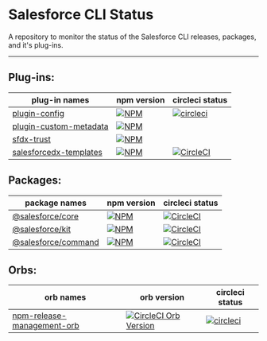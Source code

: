 # Salesforce CLI Status
A repository to monitor the status of the Salesforce CLI releases, packages, and it's plug-ins.          
***

## Plug-ins:

| plug-in names                                                   | npm version                                                                                                                   | circleci status                                                                                                                                         |
|-----------------------------------------------------------------|-------------------------------------------------------------------------------------------------------------------------------|---------------------------------------------------------------------------------------------------------------------------------------------------------|
| [plugin-config](https://github.com/salesforcecli/plugin-config) | [![NPM](https://img.shields.io/npm/v/@salesforce/plugin-config.svg)](https://www.npmjs.com/package/@salesforce/plugin-config) | [![circleci](https://circleci.com/gh/salesforcecli/plugin-config.svg?style=svg)](https://app.circleci.com/pipelines/github/salesforcecli/plugin-config) |
| [plugin-custom-metadata](https://github.com/salesforcecli/plugin-custom-metadata)     | [![NPM](https://img.shields.io/npm/v/@salesforce/plugin-custom-metadata.svg)](https://www.npmjs.com/package/@salesforce/plugin-custom-metadata) 
| [sfdx-trust](https://www.npmjs.com/package/@salesforce/sfdx-trust)    | [![NPM](https://img.shields.io/npm/v/@salesforce/sfdx-trust.svg)](https://www.npmjs.com/package/@salesforce/sfdx-trust)       | <!-- cirleci status -->      |
| [salesforcedx-templates](https://github.com/forcedotcom/salesforcedx-templates)     | [![NPM](https://img.shields.io/npm/v/salesforcedx-templates.svg)](https://www.npmjs.com/package/salesforcedx-templates)      | [![CircleCI](https://circleci.com/gh/forcedotcom/salesforcedx-templates/tree/master.svg?style=svg)](https://circleci.com/gh/forcedotcom/salesforcedx-templates/tree/master)       |

## Packages:
| package names                                                       | npm version                                                                                                       | circleci status                                                                                                                                                                       |
|---------------------------------------------------------------------|-------------------------------------------------------------------------------------------------------------------|---------------------------------------------------------------------------------------------------------------------------------------------------------------------------------------|
| [@salesforce/core](https://github.com/forcedotcom/sfdx-core)        | [![NPM](https://img.shields.io/npm/v/@salesforce/core.svg)](https://www.npmjs.com/package/@salesforce/core)       | [![CircleCI](https://circleci.com/gh/forcedotcom/sfdx-core.svg?style=svg&circle-token=2377ca31221869e9d13448313620486da80e595f)](https://circleci.com/gh/forcedotcom/sfdx-core)       |
| [@salesforce/kit](https://github.com/forcedotcom/sfdx-dev-packages) | [![NPM](https://img.shields.io/npm/v/@salesforce/kit.svg)](https://www.npmjs.com/package/@salesforce/kit)         | [![CircleCI](https://circleci.com/gh/forcedotcom/sfdx-dev-packages.svg?style=svg)](https://github.com/forcedotcom/sfdx-dev-packages)                                                  |
| [@salesforce/command](https://github.com/salesforce/cli-packages)   | [![NPM](https://img.shields.io/npm/v/@salesforce/command.svg)](https://www.npmjs.com/package/@salesforce/command) | [![CircleCI](https://circleci.com/gh/forcedotcom/cli-packages.svg?style=svg&circle-token=c0b10c691c5b68284d942f3f8bde7e281b0f31a8)](https://circleci.com/gh/forcedotcom/cli-packages) |

## Orbs:

| orb names                                                       | orb version                                                                                                                   | circleci status                                                                                                                                         |
|-----------------------------------------------------------------|-------------------------------------------------------------------------------------------------------------------------------|---------------------------------------------------------------------------------------------------------------------------------------------------------|
| [npm-release-management-orb](https://github.com/forcedotcom/npm-release-management-orb) | [![CircleCI Orb Version](https://img.shields.io/badge/endpoint.svg?url=https://badges.circleci.io/orb/salesforce/npm-release-management)](https://circleci.com/orbs/registry/orb/salesforce/npm-release-management) | [![circleci](https://circleci.com/gh/forcedotcom/npm-release-management-orb.svg?style=svg)](https://app.circleci.com/pipelines/github/forcedotcom/npm-release-management-orb) |


<!-- 
Example markup for table
| Plug-in name | npm version | circleci status |
|--------------|-------------|-----------------|
| name         | npm badge   | circleci badge  |
| name         | npm badge   | circleci badge  |
| name         | npm badge   | circleci badge  |
| name         | npm badge   | circleci badge  |
-->

